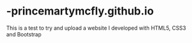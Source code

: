 # -princemartymcfly.github.io
This is a test to try and upload a website I developed with HTML5, CSS3 and Bootstrap
